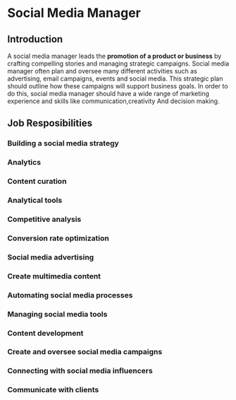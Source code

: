 # Social Media Manager




## Introduction
A social media manager leads the **promotion of a product or business** by crafting compelling stories and managing strategic campaigns. Social media manager often plan and oversee many different activities such as advertising, email campaigns, events and social media. This strategic plan should outline how these campaigns will support business goals.  In order to do this, social media manager should have a wide range of marketing experience  and skills like communication,creativity And decision making.


## Job Resposibilities

### Building a social media strategy

### Analytics

### Content curation

### Analytical tools

### Competitive analysis

### Conversion rate optimization

### Social media advertising

### Create multimedia content

### Automating social media processes

### Managing social media tools

### Content development

### Create and oversee social media campaigns

### Connecting with social media influencers

### Communicate with clients



